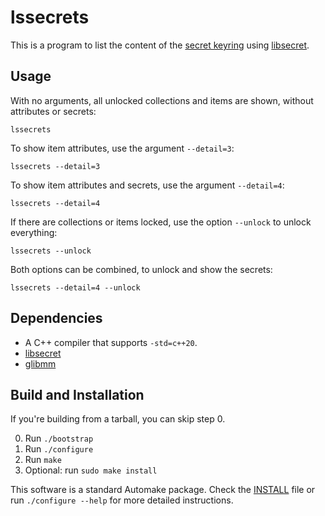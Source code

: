lssecrets
=========

This is a program to list the content of the [secret
keyring](https://specifications.freedesktop.org/secret-service/latest/) using
[libsecret](https://gnome.pages.gitlab.gnome.org/libsecret/).


Usage
-----

With no arguments, all unlocked collections and items are shown, without attributes or
secrets:

    lssecrets

To show item attributes, use the argument `--detail=3`:

    lssecrets --detail=3

To show item attributes and secrets, use the argument `--detail=4`:

    lssecrets --detail=4

If there are collections or items locked, use the option `--unlock` to unlock everything:

    lssecrets --unlock

Both options can be combined, to unlock and show the secrets:

    lssecrets --detail=4 --unlock


Dependencies
------------

- A C++ compiler that supports `-std=c++20`.
- [libsecret](https://gnome.pages.gitlab.gnome.org/libsecret/)
- [glibmm](https://gitlab.gnome.org/GNOME/glibmm)


Build and Installation
----------------------

If you're building from a tarball, you can skip step 0.

  0. Run `./bootstrap`
  1. Run `./configure`
  2. Run `make`
  3. Optional: run `sudo make install`

This software is a standard Automake package. Check the [INSTALL](INSTALL) file or run
`./configure --help` for more detailed instructions.
